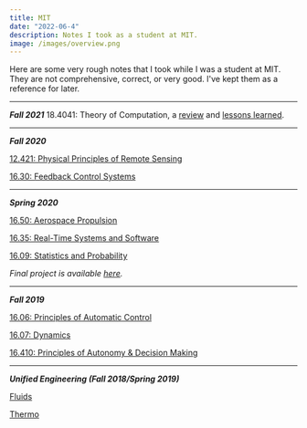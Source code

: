 ```yaml
---
title: MIT
date: "2022-06-4"
description: Notes I took as a student at MIT.
image: /images/overview.png
---
```


Here are some very rough notes that I took while I was a student at MIT. They are not comprehensive, correct, or very good. I've kept them as a reference for later.

_____
***Fall 2021***
18.4041: Theory of Computation, a [review](https://drive.google.com/file/d/1MEgCkIZCnYmychtd_Dy2_iMNnPwvCYUN/view?usp=share_link) and [lessons learned](https://drive.google.com/file/d/1szLOeqfB1Ku-xRACwHipo6CO0vCIinSk/view?usp=sharing).
_____

***Fall 2020*** 

[12.421: Physical Principles of Remote Sensing](https://drive.google.com/file/d/14t-Wg5PrfBeBpr5uxd-Og3ErAoj-x46Q/view?usp=sharing)

[16.30: Feedback Control Systems](https://drive.google.com/file/d/1TSF82cqdql5D_QAopdANhvvouunVJ5zA/view?usp=share_link) 

_____

***Spring 2020*** 

[16.50: Aerospace Propulsion](https://drive.google.com/file/d/1iGcCekg-CzGEOdik82fa906eUgzFJdI3/view?usp=share_link) 

[16.35: Real-Time Systems and Software](https://drive.google.com/file/d/15lM3xG_MGw0Xq2bW4iNyApz_NoPfLgvw/view?usp=share_link) 

[16.09: Statistics and Probability](https://drive.google.com/file/d/1iv5hMnD8VSkLJo5pgGjY6zMC7LTX6dEv/view?usp=share_link) 

*Final project is available [here](https://github.com/deliastephens/1609-finalproject).*

____
***Fall 2019***

[16.06: Principles of Automatic Control](https://drive.google.com/file/d/1ylxG08qMHSLrknArHm8HrqyXzzRi_YhI/view?usp=share_link)

[16.07: Dynamics](https://drive.google.com/file/d/1jywI-KE7Q65NoxhyOgZ9qyj5lHafi_kh/view?usp=share_link)

[16.410: Principles of Autonomy \& Decision Making](https://drive.google.com/file/d/11k-7YozpgBNhC0qyJqLXN42mnzMRoi-4/view?usp=share_link)

____
***Unified Engineering (Fall 2018/Spring 2019)***

[Fluids](https://drive.google.com/file/d/12Br1epygJ16GSoVUy2PiVd459m5vf2JE/view?usp=share_link)

[Thermo](https://drive.google.com/file/d/1jT8Pan5PyyrXCWjhEq_rVLfHbVbVdVun/view?usp=share_link)





